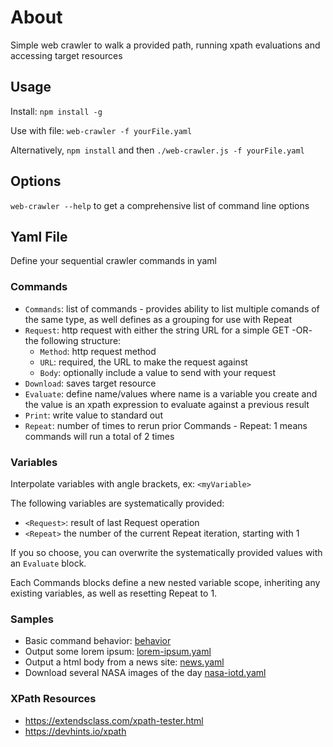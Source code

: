 # About
Simple web crawler to walk a provided path, running xpath evaluations and accessing target resources

## Usage
Install: `npm install -g`

Use with file: `web-crawler -f yourFile.yaml`

Alternatively, `npm install` and then `./web-crawler.js -f yourFile.yaml`

## Options
`web-crawler --help` to get a comprehensive list of command line options

## Yaml File
Define your sequential crawler commands in yaml

### Commands
- `Commands`: list of commands - provides ability to list multiple comands of the same type, as well defines as a grouping for use with Repeat
- `Request`: http request with either the string URL for a simple GET -OR- the following structure:
  - `Method`: http request method
  - `URL`: required, the URL to make the request against
  - `Body`: optionally include a value to send with your request
- `Download`: saves target resource
- `Evaluate`: define name/values where name is a variable you create and the value is an xpath expression to evaluate against a previous result
- `Print`: write value to standard out
- `Repeat`: number of times to rerun prior Commands - Repeat: 1 means commands will run a total of 2 times

### Variables
Interpolate variables with angle brackets, ex: `<myVariable>`

The following variables are systematically provided:
- `<Request>`: result of last Request operation
- `<Repeat>` the number of the current Repeat iteration, starting with 1

If you so choose, you can overwrite the systematically provided values with an `Evaluate` block.

Each Commands blocks define a new nested variable scope, inheriting any existing variables, as well as resetting Repeat to 1.

### Samples
- Basic command behavior: [behavior](samples/behavior/)
- Output some lorem ipsum: [lorem-ipsum.yaml](samples/lorem-ipsum.yaml)
- Output a html body from a news site: [news.yaml](samples/news.yaml)
- Download several NASA images of the day [nasa-iotd.yaml](samples/nasa-iotd.yaml)

### XPath Resources
- https://extendsclass.com/xpath-tester.html
- https://devhints.io/xpath
